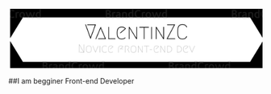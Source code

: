 [![LOGO](assets/logo.png)](https://www.linkedin.com/in/valentin-zagolovec-832026214/)

##I am begginer Front-end Developer
